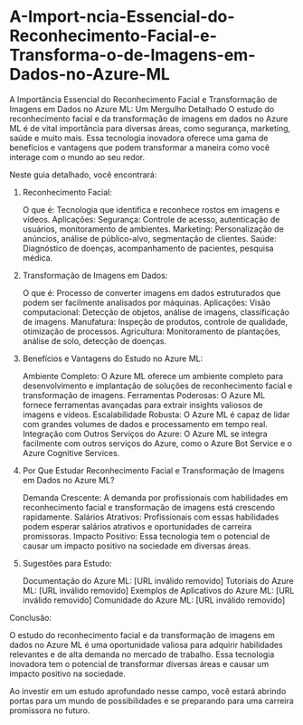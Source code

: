 # A-Import-ncia-Essencial-do-Reconhecimento-Facial-e-Transforma-o-de-Imagens-em-Dados-no-Azure-ML
A Importância Essencial do Reconhecimento Facial e Transformação de Imagens em Dados no Azure ML: Um Mergulho Detalhado
O estudo do reconhecimento facial e da transformação de imagens em dados no Azure ML é de vital importância para diversas áreas, como segurança, marketing, saúde e muito mais. Essa tecnologia inovadora oferece uma gama de benefícios e vantagens que podem transformar a maneira como você interage com o mundo ao seu redor.

Neste guia detalhado, você encontrará:

1. Reconhecimento Facial:

    O que é: Tecnologia que identifica e reconhece rostos em imagens e vídeos.
    Aplicações:
        Segurança: Controle de acesso, autenticação de usuários, monitoramento de ambientes.
        Marketing: Personalização de anúncios, análise de público-alvo, segmentação de clientes.
        Saúde: Diagnóstico de doenças, acompanhamento de pacientes, pesquisa médica.

2. Transformação de Imagens em Dados:

    O que é: Processo de converter imagens em dados estruturados que podem ser facilmente analisados por máquinas.
    Aplicações:
        Visão computacional: Detecção de objetos, análise de imagens, classificação de imagens.
        Manufatura: Inspeção de produtos, controle de qualidade, otimização de processos.
        Agricultura: Monitoramento de plantações, análise de solo, detecção de doenças.

3. Benefícios e Vantagens do Estudo no Azure ML:

    Ambiente Completo: O Azure ML oferece um ambiente completo para desenvolvimento e implantação de soluções de reconhecimento facial e transformação de imagens.
    Ferramentas Poderosas: O Azure ML fornece ferramentas avançadas para extrair insights valiosos de imagens e vídeos.
    Escalabilidade Robusta: O Azure ML é capaz de lidar com grandes volumes de dados e processamento em tempo real.
    Integração com Outros Serviços do Azure: O Azure ML se integra facilmente com outros serviços do Azure, como o Azure Bot Service e o Azure Cognitive Services.

4. Por Que Estudar Reconhecimento Facial e Transformação de Imagens em Dados no Azure ML?

    Demanda Crescente: A demanda por profissionais com habilidades em reconhecimento facial e transformação de imagens está crescendo rapidamente.
    Salários Atrativos: Profissionais com essas habilidades podem esperar salários atrativos e oportunidades de carreira promissoras.
    Impacto Positivo: Essa tecnologia tem o potencial de causar um impacto positivo na sociedade em diversas áreas.

5. Sugestões para Estudo:

    Documentação do Azure ML: [URL inválido removido]
    Tutoriais do Azure ML: [URL inválido removido]
    Exemplos de Aplicativos do Azure ML: [URL inválido removido]
    Comunidade do Azure ML: [URL inválido removido]

Conclusão:

O estudo do reconhecimento facial e da transformação de imagens em dados no Azure ML é uma oportunidade valiosa para adquirir habilidades relevantes e de alta demanda no mercado de trabalho. Essa tecnologia inovadora tem o potencial de transformar diversas áreas e causar um impacto positivo na sociedade.

Ao investir em um estudo aprofundado nesse campo, você estará abrindo portas para um mundo de possibilidades e se preparando para uma carreira promissora no futuro.
